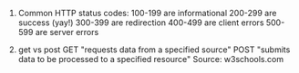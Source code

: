 1) Common HTTP status codes:
100-199 are informational
200-299 are success (yay!)
300-399 are redirection
400-499 are client errors
500-599 are server errors

2) get vs post
GET "requests data from a specified source"
POST "submits data to be processed to a specified resource"
Source: w3schools.com

